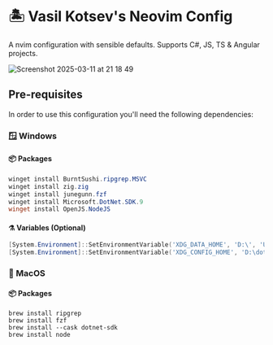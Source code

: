# 🏝️ Vasil Kotsev's Neovim Config

A nvim configuration with sensible defaults. Supports C#, JS, TS & Angular projects.

![Screenshot 2025-03-11 at 21 18 49](https://github.com/user-attachments/assets/2d94b26f-f8ba-4717-85be-0375ce3fe5ae)

## Pre-requisites

In order to use this configuration you'll need the following dependencies:

### 🪟 Windows

#### 📦 Packages

```powershell
winget install BurntSushi.ripgrep.MSVC
winget install zig.zig
winget install junegunn.fzf
winget install Microsoft.DotNet.SDK.9
winget install OpenJS.NodeJS
```
#### ⚗️ Variables (Optional)

```powershell
[System.Environment]::SetEnvironmentVariable('XDG_DATA_HOME', 'D:\', 'User')
[System.Environment]::SetEnvironmentVariable('XDG_CONFIG_HOME', 'D:\dotfiles', 'User')
```

### 🍎 MacOS

#### 📦 Packages
```shell
brew install ripgrep
brew install fzf
brew install --cask dotnet-sdk
brew install node
```
